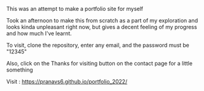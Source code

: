 This was an attempt to make a portfolio site for myself

Took an afternoon to make this from scratch as a part of my exploration and looks kinda unpleasant right now, but gives a decent feeling of my progress and how much I've learnt.

To visit, clone the repository, enter any email, and the password must be "12345"

Also, click on the Thanks for visiting button on the contact page for a little something

Visit : https://pranavs6.github.io/portfolio_2022/
